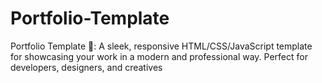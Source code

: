 # Portfolio-Template
 Portfolio Template 🌟: A sleek, responsive HTML/CSS/JavaScript template for showcasing your work in a modern and professional way. Perfect for developers, designers, and creatives
